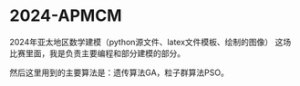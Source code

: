 # 2024-APMCM
2024年亚太地区数学建模（python源文件、latex文件模板、绘制的图像）
这场比赛里面，我是负责主要编程和部分建模的部分。

然后这里用到的主要算法是：遗传算法GA，粒子群算法PSO。
